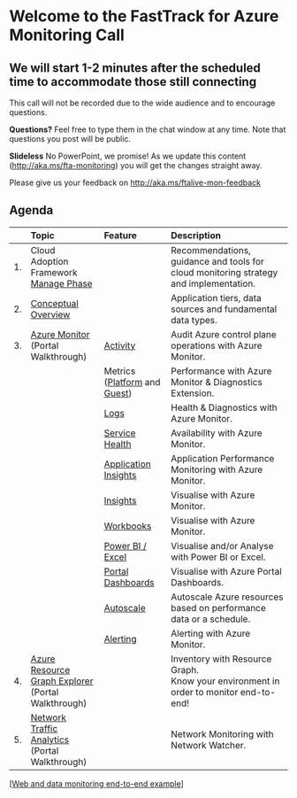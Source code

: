 # Welcome to the FastTrack for Azure Monitoring Call
## We will start 1-2 minutes after the scheduled time to accommodate those still connecting

This call will not be recorded due to the wide audience and to encourage questions.

**Questions?** Feel free to type them in the chat window at any time. Note that questions you post will be public.

**Slideless** No PowerPoint, we promise! As we update this content (http://aka.ms/fta-monitoring) you will get the changes straight away.

Please give us your feedback on http://aka.ms/ftalive-mon-feedback

## Agenda

| | Topic    | Feature																										| Description  
| :-----  |:-----																										| :----------    | :--------
|1.| Cloud Adoption Framework </br> [Manage Phase](https://docs.microsoft.com/en-us/azure/cloud-adoption-framework/manage/)  		|											| Recommendations, guidance and tools for cloud monitoring strategy and implementation.
|2.| [Conceptual Overview](https://docs.microsoft.com/en-us/azure/azure-monitor/platform/data-sources#application-tiers)      |      | Application tiers, data sources and fundamental data types.   |
|3. |  [Azure Monitor](https://docs.microsoft.com/en-us/azure/azure-monitor/) </br> (Portal Walkthrough) | [Activity](https://docs.microsoft.com/en-us/azure/azure-monitor/platform/activity-log)															| Audit Azure control plane operations with Azure Monitor.
||    | Metrics ([Platform](https://docs.microsoft.com/en-us/azure/azure-monitor/platform/data-platform-metrics) and [Guest](https://docs.microsoft.com/en-us/azure/azure-monitor/platform/diagnostics-extension-overview))													| Performance with Azure Monitor & Diagnostics Extension.
||    | [Logs](https://docs.microsoft.com/en-us/azure/azure-monitor/platform/data-platform-logs)															| Health & Diagnostics with Azure Monitor.
||    | [Service Health](https://docs.microsoft.com/en-us/azure/service-health/)																	| Availability with Azure Monitor.
||    | [Application Insights](https://docs.microsoft.com/en-us/azure/azure-monitor/app/app-insights-overview)													| Application Performance Monitoring with Azure Monitor.
||    | [Insights](https://docs.microsoft.com/en-us/azure/azure-monitor/insights/insights-overview)															| Visualise with Azure Monitor.
||    | [Workbooks](https://docs.microsoft.com/en-us/azure/azure-monitor/platform/workbooks-overview)															| Visualise with Azure Monitor.
||    | [Power BI / Excel](https://docs.microsoft.com/en-us/azure/azure-monitor/platform/powerbi)															| Visualise and/or Analyse with Power BI or Excel.
||    | [Portal Dashboards](https://docs.microsoft.com/en-us/azure/azure-portal/azure-portal-dashboards#:~:text=%20Create%20and%20share%20dashboards%20in%20the%20Azure,want%20to%20copy.%20In%20the%20page...%20More%20)	| Visualise with Azure Portal Dashboards.
||    | [Autoscale](https://docs.microsoft.com/en-us/azure/azure-monitor/platform/autoscale-overview)												| Autoscale Azure resources based on performance data or a schedule.
||    | [Alerting](https://docs.microsoft.com/en-us/azure/azure-monitor/platform/alerts-overview)															| Alerting with Azure Monitor.
|4. |  [Azure Resource Graph Explorer](https://docs.microsoft.com/en-us/azure/governance/resource-graph/) </br> (Portal Walkthrough) | 														| Inventory with Resource Graph. </br> Know your environment in order to monitor end-to-end!
|5. |  [Network Traffic Analytics](https://docs.microsoft.com/en-us/azure/network-watcher/traffic-analytics) </br> (Portal Walkthrough)	  | 													| Network Monitoring with Network Watcher.

[[Web and data monitoring end-to-end example](SAMPLE.md)]
